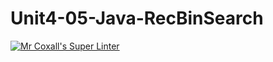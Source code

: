 # Unit4-05-Java-RecBinSearch
[![Mr Coxall's Super Linter](https://github.com/ICS4U-Programming-RemyS/Unit4-05-Java-RecBinSearch/workflows/Mr%20Coxall's%20Super%20Linter/badge.svg)](https://github.com/ICS4U-Programming-RemyS/Unit4-05-Java-RecBinSearch/actions/)
